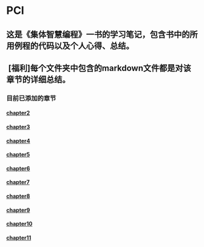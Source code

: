 # PCI
##  这是《集体智慧编程》一书的学习笔记，包含书中的所用例程的代码以及个人心得、总结。  
##  [福利]每个文件夹中包含的markdown文件都是对该章节的详细总结。

###    目前已添加的章节

####   [chapter2](https://github.com/GreenLight74110/PCI/tree/master/chapter2)

####   [chapter3](https://github.com/GreenLight74110/PCI/tree/master/chapter4)

####   [chapter4](https://github.com/GreenLight74110/PCI/tree/master/chapter4)

####   [chapter5](https://github.com/GreenLight74110/PCI/tree/master/chapter5)

####   [chapter6](https://github.com/GreenLight74110/PCI/tree/master/chapter6)

####   [chapter7](https://github.com/GreenLight74110/PCI/tree/master/chapter7)

####   [chapter8](https://github.com/GreenLight74110/PCI/tree/master/chapter8)

####   [chapter9](https://github.com/GreenLight74110/PCI/tree/master/chapter9)

####   [chapter10](https://github.com/GreenLight74110/PCI/tree/master/chapter10)

####   [chapter11](https://github.com/GreenLight74110/PCI/tree/master/chapter11)


